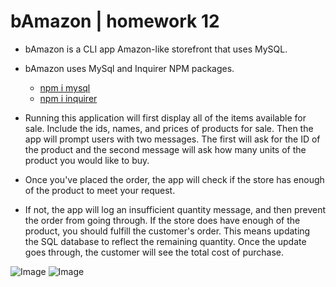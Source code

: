 # bAmazon | homework 12

* bAmazon is a CLI app Amazon-like storefront that uses MySQL.

* bAmazon uses MySql and Inquirer NPM packages.
  * [npm i mysql](https://www.npmjs.com/package/mysql)
  * [npm i inquirer](https://www.npmjs.com/package/inquirer)

* Running this application will first display all of the items available for sale. Include the ids, names, and prices of products for sale. Then the app will prompt users with two messages. The first will ask for the ID of the product and the second message will ask how many units of the product you would like to buy.
* Once you've placed the order, the app will check if the store has enough of the product to meet your request.
* If not, the app will log an insufficient quantity message, and then prevent the order from going through. If the store does have enough of the product, you should fulfill the customer's order. This means updating the SQL database to reflect the remaining quantity. Once the update goes through, the customer will see the total cost of purchase.

![Image](https://drive.google.com/uc?export=view&id=1V38LcOgN769kGt6yIs7ei9ZTgsoFsZLH)
![Image](https://drive.google.com/uc?export=view&id=1GFPSiTHuXxdL8Zi2au80w7SgOHT42XJq)

